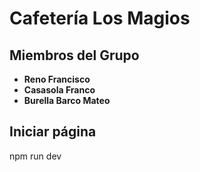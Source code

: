 # Cafetería Los Magios

## Miembros del Grupo
- **Reno Francisco**
- **Casasola Franco**
- **Burella Barco Mateo**

## Iniciar página
npm run dev 
